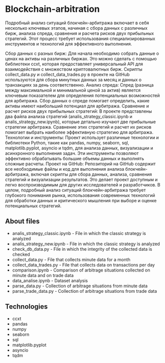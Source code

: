 # Blockchain-arbitration

Подробный анализ ситуаций блокчейн-арбитража включает в себя несколько ключевых этапов, начиная с сбора данных с различных бирж, анализа спреда, сравнения и расчета рисков двух прибыльных стратегий. Этот процесс требует использования специализированных инструментов и технологий для эффективного выполнения.

Сбор данных с разных бирж: Для начала необходимо собрать данные о ценах на активы на различных биржах. Это можно сделать с помощью библиотеки ccxt, которая предоставляет универсальный API для взаимодействия с множеством криптовалютных бирж. Скрипты collect_data.py и collect_data_trades.py в проекте на GitHub используются для сбора минутных данных за месяц и данных о транзакциях за день соответственно.
Анализ спреда: Спред (разница между максимальной и минимальной ценой за актив) является ключевым показателем для определения потенциальных возможностей для арбитража. Сбор данных о спреде помогает определить, какие активы имеют наибольший потенциал для арбитража.
Сравнение и расчет рисков двух прибыльных стратегий: В проекте представлены два файла анализа стратегий (analis_strategy_classic.ipynb и analis_strategy_new.ipynb), которые детально изучают две прибыльные стратегии арбитража. Сравнение этих стратегий и расчет их рисков помогает выбрать наиболее эффективную стратегию для арбитража.
Технологии и инструменты: Проект использует различные технологии и библиотеки Python, такие как pandas, numpy, seaborn, sql, matplotlib.pyplot, asyncio и tqdm, для анализа данных, визуализации и асинхронного выполнения задач. Эти инструменты позволяют эффективно обрабатывать большие объемы данных и выполнять сложные расчеты.
Проект на GitHub: Репозиторий на GitHub содержит все необходимые файлы и код для выполнения анализа блокчейн-арбитража, включая скрипты для сбора данных, анализа, сравнения стратегий и визуализации результатов. Это делает проект доступным и легко воспроизводимым для других исследователей и разработчиков.
В целом, подробный анализ ситуаций блокчейн-арбитража требует глубокого понимания рынка, использования современных технологий для обработки данных и критического мышления при выборе и оценке потенциальных стратегий.


## About files
<ul>
  <li>analis_strategy_classic.ipynb - File in which the classic strategy is analyzed</li>
  <li>analis_strategy_new.ipynb - File in which the classic strategy is analyzed</li>
  <li>check_db_data.py - File in which the integrity of the collected data is checked</li>
  <li>collect_data.py - File that collects minute data for a month</li>
  <li>collect_data_trades.py - File that collects data on transactions per day</li>
  <li>comparison.ipynb - Comparison of arbitrage situations collected on minute data and on trade data</li>
  <li>data_analise.ipynb - Dataset analysis</li>
  <li>parse_data.py - Collection of arbitrage situations from minute data</li>
  <li>parse_trade_data.py - Collection of arbitrage situations from trade data</li>
</ul>

## Technologies
<ul>
  <li>ccxt</li>
  <li>pandas</li>
  <li>numpy</li>
  <li>seaborn</li>
  <li>sql</li>
  <li>matplotlib.pyplot</li>
  <li>asyncio</li>
  <li>tqdm</li>
</ul>
